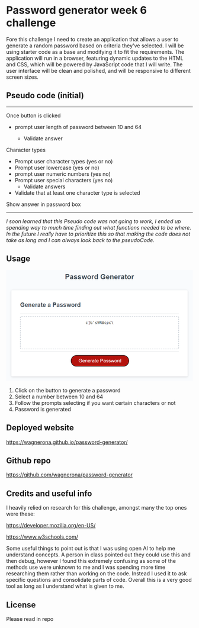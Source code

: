 # Password generator week 6 challenge

Fore this challenge I need to create an application that allows a user to generate a random password based on criteria they've selected. I will be using starter code as a base and modifying it to fit the requirements. The application will run in a browser, featuring dynamic updates to the HTML and CSS, which will be powered by JavaScript code that I will write. The user interface will be clean and polished, and will be responsive to different screen sizes.

## Pseudo code (initial)

---

Once button is clicked

- prompt user length of password between 10 and 64

  - Validate answer

Character types

- Prompt user character types (yes or no)
- Prompt user lowercase (yes or no)
- prompt user numeric numbers (yes no)
- Prompt user special characters (yes no)
  - Validate answers
- Validate that at least one character type is selected

Show answer in password box

---

_I soon learned that this Pseudo code was not going to work, I ended up spending way to much time finding out what functions needed to be where. In the future I really have to prioritize this so that making the code does not take as long and I can always look back to the pseudoCode._

## Usage

![Usage](/assets/Myscreenshot.png)

1. Click on the button to generate a password
2. Select a number between 10 and 64
3. Follow the prompts selecting if you want certain characters or not
4. Password is generated

## Deployed website

https://wagnerona.github.io/password-generator/

## Github repo

https://github.com/wagnerona/password-generator

## Credits and useful info

I heavily relied on research for this challenge, amongst many the top ones were these:

https://developer.mozilla.org/en-US/

https://www.w3schools.com/

Some useful things to point out is that I was using open AI to help me understand concepts. A person in class pointed out they could use this and then debug, however I found this extremely confusing as some of the methods use were unknown to me and I was spending more time researching them rather than working on the code. Instead I used it to ask specific questions and consolidate parts of code. Overall this is a very good tool as long as I understand what is given to me.

## License

Please read in repo

